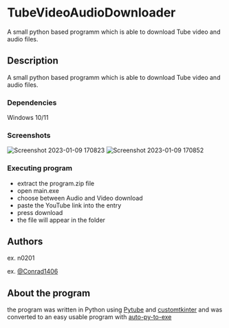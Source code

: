 # TubeVideoAudioDownloader
A small python based programm which is able to download Tube video and audio files.
## Description

A small python based programm which is able to download Tube video and audio files.

### Dependencies

Windows 10/11

### Screenshots

![Screenshot 2023-01-09 170823](https://user-images.githubusercontent.com/87095139/211354239-612c07ed-3b3e-4863-8dfe-fe6e8b2e23e8.png)
![Screenshot 2023-01-09 170852](https://user-images.githubusercontent.com/87095139/211354294-ecfa8464-b50f-4df4-bb60-afb5d71ff180.png)


### Executing program

* extract the program.zip file
* open main.exe
* choose between Audio and Video download
* paste the YouTube link into the entry
* press download
* the file will appear in the folder

## Authors

ex. n0201 

ex. [@Conrad1406](https://github.com/Conrad1406)

## About the program
the program was written in Python using [Pytube](https://github.com/pytube/pytube) and [customtkinter](https://github.com/TomSchimansky/CustomTkinter) and was converted to an easy usable program with [auto-py-to-exe](https://github.com/brentvollebregt/auto-py-to-exe) 
